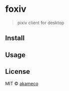 # foxiv

> pixiv client for desktop

## Install

## Usage

## License

MIT © [akameco](http://akameco.github.io)
